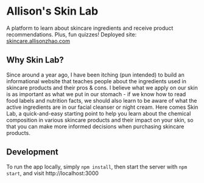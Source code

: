 # Allison's Skin Lab

A platform to learn about skincare ingredients and receive product recommendations.
Plus, fun quizzes!
Deployed site: [skincare.allisonzhao.com](http://skincare.allisonzhao.com)

## Why Skin Lab?

Since around a year ago, I have been itching (pun intended) to build an informational website that teaches people about the ingredients used in skincare products and their pros & cons. I believe what we apply on our skin is as important as what we put in our stomach - if we know how to read food labels and nutrition facts, we should also learn to be aware of what the active ingredients are in our facial cleanser or night cream. Here comes Skin Lab, a quick-and-easy starting point to help you learn about the chemical composition in various skincare products and their impact on your skin, so that you can make more informed decisions when purchasing skincare products.

## Development
To run the app locally, simply ```npm install```, then start the server with ```npm start```, and visit http://localhost:3000



